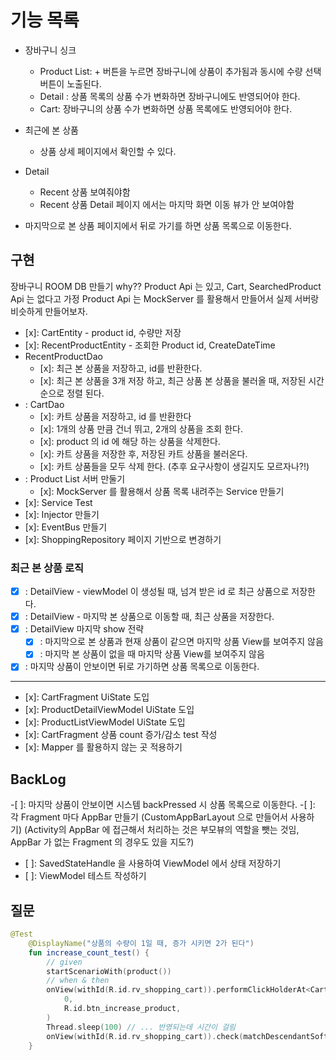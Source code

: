 # 기능 목록

- 장바구니 싱크
  - Product List: + 버튼을 누르면 장바구니에 상품이 추가됨과 동시에 수량 선택 버튼이 노출된다.
  - Detail : 상품 목록의 상품 수가 변화하면 장바구니에도 반영되어야 한다.
  - Cart: 장바구니의 상품 수가 변화하면 상품 목록에도 반영되어야 한다.
- 최근에 본 상품
  - 상품 상세 페이지에서 확인할 수 있다.

- Detail
  - Recent 상품 보여줘야함
  - Recent 상품 Detail 페이지 에서는 마지막 화면 이동 뷰가 안 보여야함
- 마지막으로 본 상품 페이지에서 뒤로 가기를 하면 상품 목록으로 이동한다.

## 구현

장바구니 ROOM DB 만들기
why?? Product Api 는 있고, Cart, SearchedProduct Api 는 없다고 가정
Product Api 는 MockServer 를 활용해서 만들어서 실제 서버랑 비슷하게 만들어보자. 

- [x]: CartEntity - product id, 수량만 저장
- [x]: RecentProductEntity - 조회한 Product id, CreateDateTime
- RecentProductDao
  - [x]: 최근 본 상품을 저장하고, id를 반환한다.
  - [x]: 최근 본 상품을 3개 저장 하고, 최근 상품 본 상품을 불러올 때, 저장된 시간 순으로 정렬 된다.
- : CartDao
  - [x]: 카트 상품을 저장하고, id 를 반환한다
  - [x]: 1개의 상품 만큼 건너 뛰고, 2개의 상품을 조회 한다.
  - [x]: product 의 id 에 해당 하는 상품을 삭제한다.
  - [x]: 카트 상품을 저장한 후, 저장된 카트 상품을 불러온다.
  - [x]: 카트 상품들을 모두 삭제 한다. (추후 요구사항이 생길지도 모르자나?!)
- : Product List 서버 만둘기
  - [x]: MockServer 를 활용해서 상품 목록 내려주는 Service 만들기
- [x]: Service Test
- [x]: Injector 만들기
- [x]: EventBus 만들기
- [x]: ShoppingRepository 페이지 기반으로 변경하기
### 최근 본 상품 로직
-[x] : DetailView - viewModel 이 생성될 때, 넘겨 받은 id 로 최근 상품으로 저장한다.
-[x] : DetailView - 마지막 본 상품으로 이동할 때, 최근 상품을 저장한다.
-[x] : DetailView 마지막 show 전략
  -[x] : 마지막으로 본 상품과 현재 상품이 같으면 마지막 상품 View를 보여주지 않음
  -[x] : 마지막 본 상품이 없을 때 마지막 상품 View를 보여주지 않음
-[x] : 마지막 상품이 안보이면 뒤로 가기하면 상품 목록으로 이동한다.

---
- [x]: CartFragment UiState 도입
- [x]: ProductDetailViewModel UiState 도입
- [x]: ProductListViewModel UiState 도입
- [x]: CartFragment 상품 count 증가/감소 test 작성
- [x]: Mapper 를 활용하지 않는 곳 적용하기

## BackLog
-[ ]: 마지막 상품이 안보이면 시스템 backPressed 시 상품 목록으로 이동한다.
-[ ]: 각 Fragment 마다 AppBar 만들기 (CustomAppBarLayout 으로 만들어서 사용하기)
(Activity의 AppBar 에 접근해서 처리하는 것은 부모뷰의 역할을 뺏는 것임, AppBar 가 없는 Fragment 의 경우도 있을 지도?)
- [ ]: SavedStateHandle 을 사용하여 ViewModel 에서 상태 저장하기
- [ ]: ViewModel 테스트 작성하기
## 질문
```kotlin
@Test
    @DisplayName("상품의 수량이 1일 때, 증가 시키면 2가 된다")
    fun increase_count_test() {
        // given
        startScenarioWith(product())
        // when & then
        onView(withId(R.id.rv_shopping_cart)).performClickHolderAt<CartAdapter.CartViewHolder>(
            0,
            R.id.btn_increase_product,
        )
        Thread.sleep(100) // ... 반영되는데 시간이 걸림 
        onView(withId(R.id.rv_shopping_cart)).check(matchDescendantSoftly("2"))
    }
```